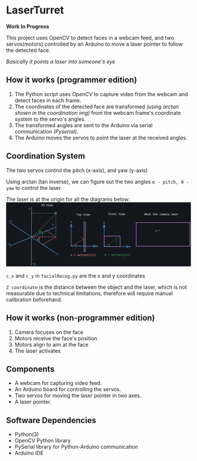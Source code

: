 # LaserTurret

**Work In Progress**

This project uses OpenCV to detect faces in a webcam feed, and two servos(motors) controlled by an Arduino to move a laser pointer to follow the detected face.

_Basically it points a laser into someone's eye_

## How it works (programmer edition)

1. The Python script uses _OpenCV_ to capture video from the webcam and detect faces in each frame.
2. The coordinates of the detected face are transformed _(using arctan shown in the coordination img)_ from the webcam frame's coordinate system to the servo's angles.
3. The transformed angles are sent to the Arduino via serial communication _(Pyserial)_.
4. The Arduino moves the servos to point the laser at the received angles.


## Coordination System

The two servos control the pitch (x-axis), and yaw (y-axis)

Using arctan (tan inverse), we can figure out the two angles `α - pitch, θ - yaw` to control the laser.

The laser is at the origin for all the diagrams below:
![Coordination Plan](/assets/Coordination%20Plan.png)

`c_x` and `c_y` in `facialRecog.py` are the x and y coordinates

`Z coordinate` is the distance between the object and the laser, which is not measurable due to technical limitations, therefore will require manual calibration beforehand.

## How it works (non-programmer edition)

1. Camera focuses on the face
2. Motors receive the face's position
3. Motors align to aim at the face
4. The laser activates

## Components

- A webcam for capturing video feed.
- An Arduino board for controlling the servos.
- Two servos for moving the laser pointer in two axes.
- A laser pointer.

## Software Dependencies

- Python(3)
- OpenCV Python library
- PySerial library for Python-Arduino communication
- Arduino IDE
